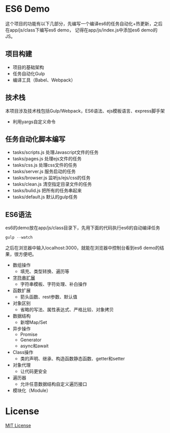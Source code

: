 # ES6 Demo

这个项目的功能有以下几部分，先编写一个编译es6的任务自动化+热更新，之后在app/js/class下编写es6 demo，
记得在app/js/index.js中添加es6 demo的JS。

## 项目构建

- 项目的基础架构
- 任务自动化Gulp
- 编译工具（Babel、Webpack）

## 技术栈

本项目涉及技术栈包括Gulp/Webpack，ES6语法、ejs模板语言、express脚手架

- 利用yargs自定义命令

## 任务自动化脚本编写

- tasks/scripts.js 处理Javascript文件的任务
- tasks/pages.js 处理ejs文件的任务
- tasks/css.js 处理css文件的任务
- tasks/server.js 服务启动的任务
- tasks/browser.js 监听js/ejs/css的任务
- tasks/clean.js 清空指定目录文件的任务
- tasks/bulid.js 把所有的任务串起来
- tasks/default.js 默认的gulp任务

## ES6语法

es6的demo放在app/js/class目录下，先用下面的代码执行es6的自动编译任务

```javascript
gulp --watch
```

之后在浏览器中输入localhost:3000，就能在浏览器中控制台看到es6 demo的结果，很方便吧。


- 数组操作
    - 填充、类型转换、遍历等
- [字符串扩展](https://github.com/guangxiao/es6-demos/issues/4)
    - 字符串模板、字符处理、补白操作
- 函数扩展
    - 箭头函数、rest参数、默认值
- 对象区别
    - 省略的写法、属性表达式、严格比较、对象拷贝
- 数据结构
    - 新增Map/Set
- 异步操作
    - Promise
    - Generator
    - async和await
- Class操作
    - 类的声明、继承、构造函数静态函数、getter和setter
- 对象代理
    - 让代码更安全
- 遍历器
    - 允许任意数据结构自定义遍历接口
- 模块化（Module）

# License

[MIT License](https://en.wikipedia.org/wiki/MIT_License)
